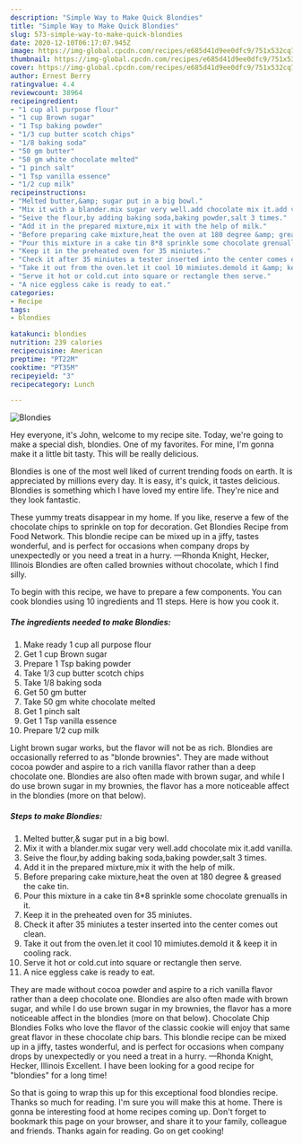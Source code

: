 ```yaml
---
description: "Simple Way to Make Quick Blondies"
title: "Simple Way to Make Quick Blondies"
slug: 573-simple-way-to-make-quick-blondies
date: 2020-12-10T06:17:07.945Z
image: https://img-global.cpcdn.com/recipes/e685d41d9ee0dfc9/751x532cq70/blondies-recipe-main-photo.jpg
thumbnail: https://img-global.cpcdn.com/recipes/e685d41d9ee0dfc9/751x532cq70/blondies-recipe-main-photo.jpg
cover: https://img-global.cpcdn.com/recipes/e685d41d9ee0dfc9/751x532cq70/blondies-recipe-main-photo.jpg
author: Ernest Berry
ratingvalue: 4.4
reviewcount: 38964
recipeingredient:
- "1 cup all purpose flour"
- "1 cup Brown sugar"
- "1 Tsp baking powder"
- "1/3 cup butter scotch chips"
- "1/8 baking soda"
- "50 gm butter"
- "50 gm white chocolate melted"
- "1 pinch salt"
- "1 Tsp vanilla essence"
- "1/2 cup milk"
recipeinstructions:
- "Melted butter,&amp; sugar put in a big bowl."
- "Mix it with a blander.mix sugar very well.add chocolate mix it.add vanilla."
- "Seive the flour,by adding baking soda,baking powder,salt 3 times."
- "Add it in the prepared mixture,mix it with the help of milk."
- "Before preparing cake mixture,heat the oven at 180 degree &amp; greased the cake tin."
- "Pour this mixture in a cake tin 8*8 sprinkle some chocolate grenualls in it."
- "Keep it in the preheated oven for 35 miniutes."
- "Check it after 35 miniutes a tester inserted into the center comes out clean."
- "Take it out from the oven.let it cool 10 mimiutes.demold it &amp; keep it in cooling rack."
- "Serve it hot or cold.cut into square or rectangle then serve."
- "A nice eggless cake is ready to eat."
categories:
- Recipe
tags:
- blondies

katakunci: blondies 
nutrition: 239 calories
recipecuisine: American
preptime: "PT22M"
cooktime: "PT35M"
recipeyield: "3"
recipecategory: Lunch

---
```



![Blondies](https://img-global.cpcdn.com/recipes/e685d41d9ee0dfc9/751x532cq70/blondies-recipe-main-photo.jpg)

Hey everyone, it's John, welcome to my recipe site. Today, we're going to make a special dish, blondies. One of my favorites. For mine, I'm gonna make it a little bit tasty. This will be really delicious.

Blondies is one of the most well liked of current trending foods on earth. It is appreciated by millions every day. It is easy, it's quick, it tastes delicious. Blondies is something which I have loved my entire life. They're nice and they look fantastic.

These yummy treats disappear in my home. If you like, reserve a few of the chocolate chips to sprinkle on top for decoration. Get Blondies Recipe from Food Network. This blondie recipe can be mixed up in a jiffy, tastes wonderful, and is perfect for occasions when company drops by unexpectedly or you need a treat in a hurry. —Rhonda Knight, Hecker, Illinois Blondies are often called brownies without chocolate, which I find silly.


To begin with this recipe, we have to prepare a few components. You can cook blondies using 10 ingredients and 11 steps. Here is how you cook it.

<!--inarticleads1-->

##### The ingredients needed to make Blondies:

1. Make ready 1 cup all purpose flour
1. Get 1 cup Brown sugar
1. Prepare 1 Tsp baking powder
1. Take 1/3 cup butter scotch chips
1. Take 1/8 baking soda
1. Get 50 gm butter
1. Take 50 gm white chocolate melted
1. Get 1 pinch salt
1. Get 1 Tsp vanilla essence
1. Prepare 1/2 cup milk


Light brown sugar works, but the flavor will not be as rich. Blondies are occasionally referred to as &#34;blonde brownies&#34;. They are made without cocoa powder and aspire to a rich vanilla flavor rather than a deep chocolate one. Blondies are also often made with brown sugar, and while I do use brown sugar in my brownies, the flavor has a more noticeable affect in the blondies (more on that below). 

<!--inarticleads2-->

##### Steps to make Blondies:

1. Melted butter,&amp; sugar put in a big bowl.
1. Mix it with a blander.mix sugar very well.add chocolate mix it.add vanilla.
1. Seive the flour,by adding baking soda,baking powder,salt 3 times.
1. Add it in the prepared mixture,mix it with the help of milk.
1. Before preparing cake mixture,heat the oven at 180 degree &amp; greased the cake tin.
1. Pour this mixture in a cake tin 8*8 sprinkle some chocolate grenualls in it.
1. Keep it in the preheated oven for 35 miniutes.
1. Check it after 35 miniutes a tester inserted into the center comes out clean.
1. Take it out from the oven.let it cool 10 mimiutes.demold it &amp; keep it in cooling rack.
1. Serve it hot or cold.cut into square or rectangle then serve.
1. A nice eggless cake is ready to eat.


They are made without cocoa powder and aspire to a rich vanilla flavor rather than a deep chocolate one. Blondies are also often made with brown sugar, and while I do use brown sugar in my brownies, the flavor has a more noticeable affect in the blondies (more on that below). Chocolate Chip Blondies Folks who love the flavor of the classic cookie will enjoy that same great flavor in these chocolate chip bars. This blondie recipe can be mixed up in a jiffy, tastes wonderful, and is perfect for occasions when company drops by unexpectedly or you need a treat in a hurry. —Rhonda Knight, Hecker, Illinois Excellent. I have been looking for a good recipe for &#34;blondies&#34; for a long time! 

So that is going to wrap this up for this exceptional food blondies recipe. Thanks so much for reading. I'm sure you will make this at home. There is gonna be interesting food at home recipes coming up. Don't forget to bookmark this page on your browser, and share it to your family, colleague and friends. Thanks again for reading. Go on get cooking!
